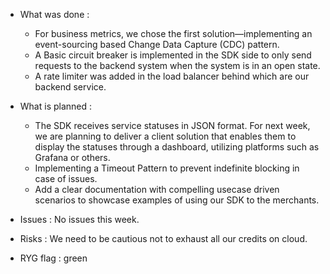 * What was done :
  - For business metrics, we  chose the first solution—implementing an event-sourcing based Change Data Capture (CDC) pattern.
  - A Basic circuit breaker is implemented in the SDK side to only send requests to the backend system  when the system is in an open state.
  - A rate limiter was added in the load balancer behind which are our backend service.

* What is planned :
  - The SDK receives service statuses in JSON format. For next week, we are planning to deliver a client solution that enables them to display the statuses through a dashboard, utilizing platforms such as Grafana or others.
  - Implementing a Timeout Pattern to prevent indefinite blocking in case of issues.
  - Add a clear documentation with compelling usecase driven scenarios to showcase examples of using our SDK to the merchants.


* Issues : No issues this week.

* Risks :  We need to be cautious not to exhaust all our credits on cloud.

* RYG flag : green
